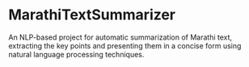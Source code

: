 # MarathiTextSummarizer
An NLP-based project for automatic summarization of Marathi text, extracting the key points and presenting them in a concise form using natural language processing techniques.

